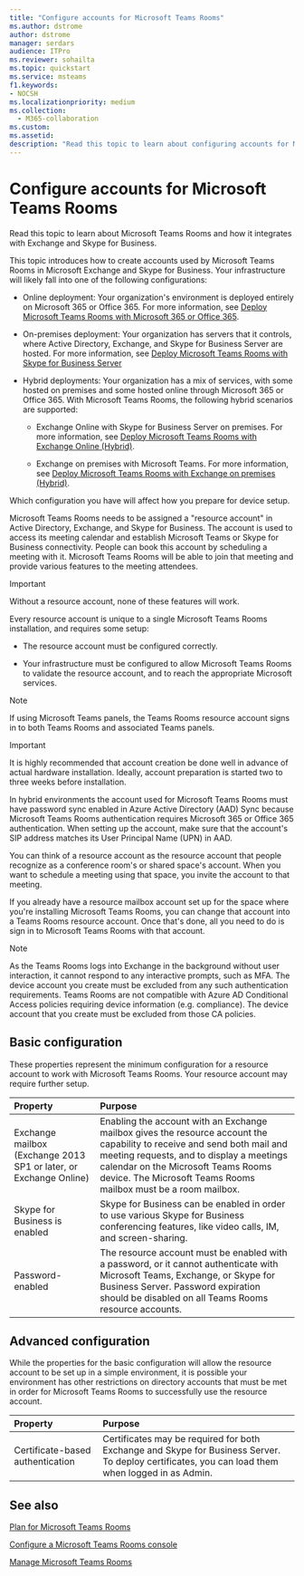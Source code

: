 ```yaml
---
title: "Configure accounts for Microsoft Teams Rooms"
ms.author: dstrome
author: dstrome
manager: serdars
audience: ITPro
ms.reviewer: sohailta
ms.topic: quickstart
ms.service: msteams
f1.keywords:
- NOCSH
ms.localizationpriority: medium
ms.collection: 
  - M365-collaboration
ms.custom: 
ms.assetid: 
description: "Read this topic to learn about configuring accounts for Microsoft Teams Rooms in Exchange and Skype for Business."
---
```


# Configure accounts for Microsoft Teams Rooms
 
Read this topic to learn about Microsoft Teams Rooms and how it integrates with Exchange and Skype for Business.
  
This topic introduces how to create accounts used by Microsoft Teams Rooms in Microsoft Exchange and Skype for Business. Your infrastructure will likely fall into one of the following configurations:
  
- Online deployment: Your organization's environment is deployed entirely on Microsoft 365 or Office 365. For more information, see [Deploy Microsoft Teams Rooms with Microsoft 365 or Office 365](with-office-365.md).
    
- On-premises deployment: Your organization has servers that it controls, where Active Directory, Exchange, and Skype for Business Server are hosted. For more information, see [Deploy Microsoft Teams Rooms with Skype for Business Server](with-skype-for-business-server-2015.md)
    
- Hybrid deployments: Your organization has a mix of services, with some hosted on premises and some hosted online through Microsoft 365 or Office 365. With Microsoft Teams Rooms, the following hybrid scenarios are supported:
    
  - Exchange Online with Skype for Business Server on premises. For more information, see [Deploy Microsoft Teams Rooms with Exchange Online (Hybrid)](with-exchange-online.md).
    
  - Exchange on premises with Microsoft Teams. For more information, see [Deploy Microsoft Teams Rooms with Exchange on premises (Hybrid)](with-exchange-on-premises.md).
    
Which configuration you have will affect how you prepare for device setup.
  
Microsoft Teams Rooms needs to be assigned a "resource account" in Active Directory, Exchange, and Skype for Business. The account is used to access its meeting calendar and establish Microsoft Teams or Skype for Business connectivity. People can book this account by scheduling a meeting with it. Microsoft Teams Rooms will be able to join that meeting and provide various features to the meeting attendees.
  
> [!IMPORTANT]
> Without a resource account, none of these features will work. 
  
Every resource account is unique to a single Microsoft Teams Rooms installation, and requires some setup:
  
- The resource account must be configured correctly.
    
- Your infrastructure must be configured to allow Microsoft Teams Rooms to validate the resource account, and to reach the appropriate Microsoft services.

> [!NOTE] 
> If using Microsoft Teams panels, the Teams Rooms resource account signs in to both Teams Rooms and associated Teams panels.
    
> [!IMPORTANT]
> It is highly recommended that account creation be done well in advance of actual hardware installation. Ideally, account preparation is started two to three weeks before installation.
> 

In hybrid environments the account used for Microsoft Teams Rooms must have password sync enabled in Azure Active Directory (AAD) Sync because Microsoft Teams Rooms authentication requires Microsoft 365 or Office 365 authentication. When setting up the account, make sure that the account's SIP address matches its User Principal Name (UPN) in AAD. 
  
You can think of a resource account as the resource account that people recognize as a conference room's or shared space's account. When you want to schedule a meeting using that space, you invite the account to that meeting.
  
If you already have a resource mailbox account set up for the space where you're installing Microsoft Teams Rooms, you can change that account into a Teams Rooms resource account. Once that's done, all you need to do is sign in to Microsoft Teams Rooms with that account.

> [!NOTE] 
> As the Teams Rooms logs into Exchange in the background without user interaction, it cannot respond to any interactive prompts, such as MFA. The device account you create must be excluded from any such authentication requirements.
> Teams Rooms are not compatible with Azure AD Conditional Access policies requiring device information (e.g. compliance). The device account that you create must be excluded from those CA policies.
  
## Basic configuration

These properties represent the minimum configuration for a resource account to work with Microsoft Teams Rooms. Your resource account may require further setup.
  
|**Property**|**Purpose**|
|:-----|:-----|
|Exchange mailbox (Exchange 2013 SP1 or later, or Exchange Online)  <br/> |Enabling the account with an Exchange mailbox gives the resource account the capability to receive and send both mail and meeting requests, and to display a meetings calendar on the Microsoft Teams Rooms device. The Microsoft Teams Rooms mailbox must be a room mailbox.  <br/> |
|Skype for Business is enabled  <br/> |Skype for Business can be enabled in order to use various Skype for Business conferencing features, like video calls, IM, and screen-sharing.  <br/> |
|Password-enabled  <br/> |The resource account must be enabled with a password, or it cannot authenticate with Microsoft Teams, Exchange, or Skype for Business Server. Password expiration should be disabled on all Teams Rooms resource accounts.   <br/> |
   
## Advanced configuration

While the properties for the basic configuration will allow the resource account to be set up in a simple environment, it is possible your environment has other restrictions on directory accounts that must be met in order for Microsoft Teams Rooms to successfully use the resource account.
  
|**Property**|**Purpose**|
|:-----|:-----|
|Certificate-based authentication  <br/> |Certificates may be required for both Exchange and Skype for Business Server. To deploy certificates, you can load them when logged in as Admin.  <br/> |
  
## See also

[Plan for Microsoft Teams Rooms](rooms-plan.md)
  
[Configure a Microsoft Teams Rooms console](console.md)
  
[Manage Microsoft Teams Rooms](rooms-manage.md)
